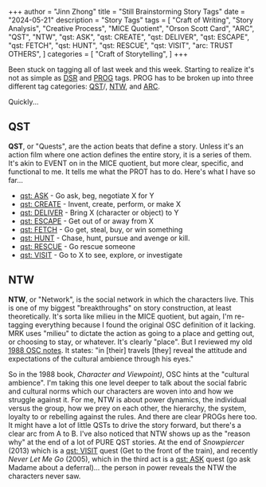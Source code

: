 +++
author = "Jinn Zhong"
title = "Still Brainstorming Story Tags"
date = "2024-05-21"
description = "Story Tags"
tags = [
 "Craft of Writing",
 "Story Analysis",
 "Creative Process",
 "MICE Quotient",
 "Orson Scott Card",
 "ARC",
 "QST",
 "NTW",
 "qst: ASK",
 "qst: CREATE",
 "qst: DELIVER",
 "qst: ESCAPE",
 "qst: FETCH",
 "qst: HUNT",
 "qst: RESCUE",
 "qst: VISIT",
 "arc: TRUST OTHERS",
]
categories = [
 "Craft of Storytelling",
]
+++

Been stuck on tagging all of last week and this week. Starting to realize it's not as simple as [DSR](https://journal.jinnzhong.com/tags/dsr/) and [PROG](https://journal.jinnzhong.com/tags/prog/) tags. PROG has to be broken up into three different tag categories: [QST](https://journal.jinnzhong.com/tags/qst)/, [NTW](https://journal.jinnzhong.com/tags/ntw/), and [ARC](https://journal.jinnzhong.com/tags/arc/).

Quickly...

## QST

**QST**, or "Quests", are the action beats that define a story. Unless it's an action film where one action defines the entire story, it is a series of them. It's akin to EVENT on in the MICE quotient, but more clear, specific, and functional to me. It tells me what the PROT has to do. Here's what I have so far...
* [qst: ASK](https://journal.jinnzhong.com/tags/qst-ask/) - Go ask, beg, negotiate X for Y
* [qst: CREATE](https://journal.jinnzhong.com/tags/qst-create/) - Invent, create, perform, or make X
* [qst: DELIVER](https://journal.jinnzhong.com/tags/qst-deliver/) - Bring X (character or object) to Y
* [qst: ESCAPE](https://journal.jinnzhong.com/tags/qst-escape/) - Get out of or away from X
* [qst: FETCH](https://journal.jinnzhong.com/tags/qst-fetch/) - Go get, steal, buy, or win something
* [qst: HUNT](https://journal.jinnzhong.com/tags/qst-hunt/) - Chase, hunt, pursue and avenge or kill.
* [qst: RESCUE](https://journal.jinnzhong.com/tags/qst-rescue/) - Go rescue someone
* [qst: VISIT](https://journal.jinnzhong.com/tags/qst-visit/) - Go to X to see, explore, or investigate

## NTW

**NTW**, or "Network", is the social network in which the characters live. This is one of my biggest "breakthroughs" on story construction, at least theoretically. It's sorta like milieu in the MICE quotient, but again, I'm re-tagging everything because I found the original OSC definition of it lacking. MRK uses "milieu" to dictate the action as going to a place and getting out, or choosing to stay, or whatever. It's clearly "place". But I reviewed my old [1988 OSC notes](https://journal.jinnzhong.com/notes-characters-and-viewpoint-1988-by-orson-scott-card/#milieu). It states: "in [their] travels [they] reveal the attitude and expectations of the cultural ambience through his eyes."

So in the 1988 book, _Character and Viewpoint)_, OSC hints at the "cultural ambience". I'm taking this one level deeper to talk about the social fabric and cultural norms which our characters are woven into and how we struggle against it. For me, NTW is about power dynamics, the individual versus the group, how we prey on each other, the hierarchy, the system, loyalty to or rebelling against the rules. And there are clear PROGs here too. It might have a lot of little QSTs to drive the story forward, but there's a clear arc from A to B. I've also noticed that NTW shows up as the "reason why" at the end of a lot of PURE QST stories. At the end of _Snowpiercer_ (2013) which is a [qst: VISIT](https://journal.jinnzhong.com/tags/qst-visit/) quest (Get to the front of the train), and recently _Never Let Me Go_ (2005), which in the third act is a [qst: ASK](https://journal.jinnzhong.com/tags/qst-ask/) quest (go ask Madame about a deferral)... the person in power reveals the NTW the characters never saw.
